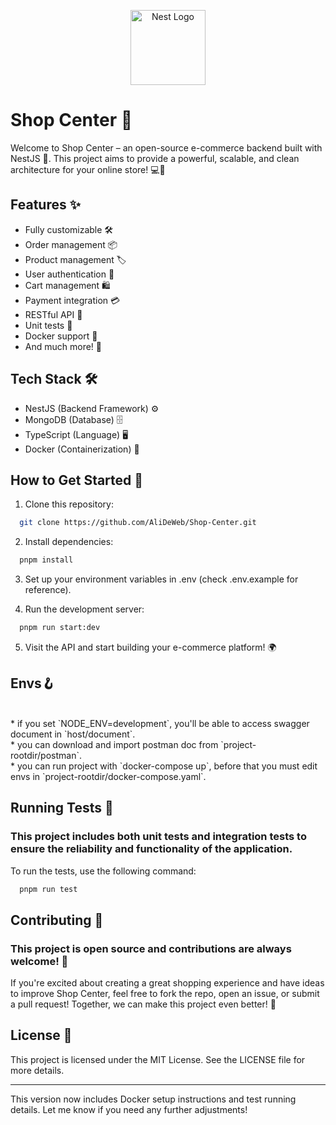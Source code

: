 <p align="center">
  <a href="http://nestjs.com/" target="blank"><img src="https://nestjs.com/img/logo-small.svg" width="120" alt="Nest Logo" /></a>
</p>

# Shop Center 🎉

Welcome to Shop Center – an open-source e-commerce backend built with NestJS 🚀. This project aims to provide a powerful, scalable, and clean architecture for your online store! 💻🛒

## Features ✨

* Fully customizable 🛠️
* Order management 📦
* Product management 🏷️
* User authentication 🔑
* Cart management 🛍️
* Payment integration 💳
* RESTful API 📡
* Unit tests 🧪
* Docker support 🐳
* And much more! 🌟

## Tech Stack 🛠️

* NestJS (Backend Framework) ⚙️
* MongoDB (Database) 🗄️
* TypeScript (Language) 🖥️
* Docker (Containerization) 🐋

## How to Get Started 🚀

1. Clone this repository:

```bash
  git clone https://github.com/AliDeWeb/Shop-Center.git
```

2. Install dependencies:

```bash
  pnpm install
```

3. Set up your environment variables in .env (check .env.example for reference).

4. Run the development server:

```bash
  pnpm run start:dev
```

5. Visit the API and start building your e-commerce platform! 🌍

## Envs🪝

<br/>
* if you set `NODE_ENV=development`, you'll be able to access swagger document in `host/document`.
<br/>
* you can download and import postman doc from `project-rootdir/postman`.
<br/>
* you can run project with `docker-compose up`, before that you must edit envs in `project-rootdir/docker-compose.yaml`.


## Running Tests 🧪

### This project includes both unit tests and integration tests to ensure the reliability and functionality of the application.

To run the tests, use the following command:

```bash
  pnpm run test
```

## Contributing 🤝

### This project is open source and contributions are always welcome! 🙌

If you're excited about creating a great shopping experience and have ideas to improve Shop Center, feel free to fork the repo, open an issue, or submit a pull request! Together, we can make this project even better! 💪


## License 📜
This project is licensed under the MIT License. See the LICENSE file for more details.

---

This version now includes Docker setup instructions and test running details. Let me know if you need any further adjustments!
